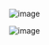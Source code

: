 ![image](https://github.com/saiabhiramjaini/245521733150/assets/115941546/7280e163-2f2f-4c58-996a-8098eae6efb9)



![image](https://github.com/saiabhiramjaini/245521733150/assets/115941546/aaa8da11-ccb4-4a4b-90dc-9b022b873fd0)